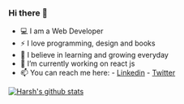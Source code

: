 ### Hi there 👋


- :computer: I am a Web Developer
- ⚡ I love programming, design and books
- 🌱 I believe in learning and growing everyday
- 🔭 I’m currently working on react js
- 📫 You can reach me here:
      - [Linkedin](https://www.linkedin.com/in/harshpopat/)
      - [Twitter](https://twitter.com/harshpopat99)


[![Harsh's github stats](https://github-readme-stats.vercel.app/api?username=harshpopat&count_private=true&show_icons=true&theme=radical&hide_rank=false)](https://github.com/anuraghazra/github-readme-stats)



